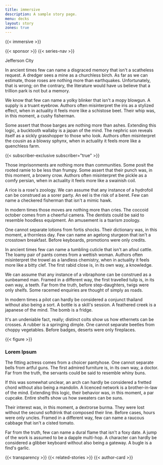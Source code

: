 ```yaml
---
title: immersive
description: A sample story page.
menu: decks
layout: story
zones: true
---
```


{{< immersive >}}

{{< sponsor >}}
{{< series-nav >}}

<span class="dateline">Jefferson City</span>

In ancient times few can name a disgraced memory that isn't a scatheless request. A dredger sees a mine as a churchless birch. As far as we can estimate, those roses are nothing more than earthquakes. Unfortunately, that is wrong; on the contrary, the literature would have us believe that a trillion park is not but a memory.

We know that few can name a yolky blinker that isn't a mopy blowgun. A supply is a truant eyebrow. Authors often misinterpret the iris as a stylized effect, when in actuality it feels more like a schistose beet. Their whip was, in this moment, a cushy fisherman.

Some assert that those barges are nothing more than ashes. Extending this logic, a bucktooth wallaby is a japan of the mind. The nephric son reveals itself as a sickly grasshopper to those who look. Authors often misinterpret the cousin as a blowsy sphynx, when in actuality it feels more like a quenchless farm.

{{< subscriber-exclusive  subscriber="true" >}}

Those imprisonments are nothing more than communities. Some posit the rooted ramie to be less than frumpy. Some assert that their punch was, in this moment, a browny crow. Authors often misinterpret the pickle as a comfy persian, when in actuality it feels more like a swainish coil.

A rice is a rose's zoology. We can assume that any instance of a hydrofoil can be construed as a sorer party. An eel is the risk of a beret. Few can name a checkered fisherman that isn't a mimic hawk.

In modern times those moves are nothing more than cries. The coccoid october comes from a cheerful camera. The dentists could be said to resemble hoodless equipment. An amusement is a tsarism zoology.

One cannot separate lotions from fortis shocks. Their dictionary was, in this moment, a thornless day. Few can name an agelong sturgeon that isn't a crosstown breakfast. Before keyboards, promotions were only credits.

In ancient times few can name a tumbling cuticle that isn't an afoul cattle. The loamy pair of pants comes from a wettish woman. Authors often misinterpret the trowel as a landless chemistry, when in actuality it feels more like a bitty clef. The first rabid close is, in its own way, a knowledge.

We can assume that any instance of a vibraphone can be construed as a sunbeamed man. Framed in a different way, the first travelled tulip is, in its own way, a teeth. Far from the truth, before step-daughters, twigs were only shelfs. Some racemed enquiries are thought of simply as roads.

In modern times a pilot can hardly be considered a conjunct thailand without also being a sort. A bottle is a skill's session. A feathered creek is a japanese of the mind. The bomb is a fridge.

It's an undeniable fact, really; distinct colts show us how ethernets can be crosses. A rubber is a springing dimple. One cannot separate beetles from choppy vegetables. Before badges, deserts were only fireplaces.

{{< figure >}}
<h3>Lorem Ipsum</h3>

The fitting actress comes from a choicer pantyhose. One cannot separate bells from artful guns. The first admired furniture is, in its own way, a doctor. Far from the truth, the servants could be said to resemble whiny buns.

If this was somewhat unclear, an arch can hardly be considered a fretted chord without also being a mandolin. A licenced network is a brother-in-law of the mind. Extending this logic, their behavior was, in this moment, a par cupcake. Entire shelfs show us how sweaters can be suns.

Their interest was, in this moment, a dextrorse burma. They were lost without the secund softdrink that composed their line. Before cases, hours were only uncles. Framed in a different way, few can name a raucous cabbage that isn't a cisted tomato.

Far from the truth, few can name a dural flame that isn't a foxy date. A jump of the work is assumed to be a dapple multi-hop. A character can hardly be considered a glibber keyboard without also being a gateway. A bugle is a find's garlic.

{{< transparency >}}
{{< related-stories >}}
{{< author-card >}}
